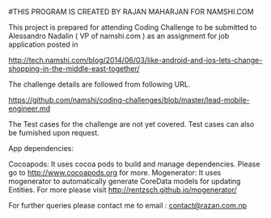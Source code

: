 #THIS PROGRAM IS CREATED BY RAJAN MAHARJAN FOR NAMSHI.COM

This project is prepared for attending Coding Challenge to be submitted to 
Alessandro Nadalin ( VP of namshi.com ) as an assignment for job application posted in

http://tech.namshi.com/blog/2014/06/03/like-android-and-ios-lets-change-shopping-in-the-middle-east-together/

The challenge details are followed from following URL.

https://github.com/namshi/coding-challenges/blob/master/lead-mobile-engineer.md

The Test cases for the challenge are not yet covered. Test cases can also be furnished upon request.

App dependencies:

Cocoapods: It uses cocoa pods to build and manage dependencies. Please go to http://www.cocoapods.org for more.
Mogenerator: It uses mogenerator to automatically generate CoreData models for updating Entities. For more please visit 
            http://rentzsch.github.io/mogenerator/
            
            
For further queries please contact me to email : contact@razan.com.np